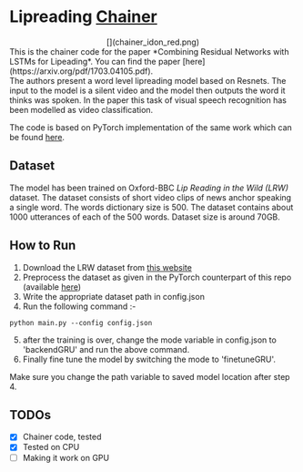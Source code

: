 # Lipreading [Chainer](chainer_idon_red.png)
<center>[](chainer_idon_red.png)</center>
This is the chainer code for the paper *Combining Residual Networks with LSTMs for Lipeading*. You can find the paper [here](https://arxiv.org/pdf/1703.04105.pdf).<br>
The authors present a word level lipreading model based on Resnets. The input to the model is a silent video and the model then outputs the word it thinks was spoken. In the paper this task of visual speech recognition has been modelled as video classification.

The code is based on PyTorch implementation of the same work which can be found [here](https://github.com/mpc001/end-to-end-Lipreading).
## Dataset 
The model has been trained on Oxford-BBC *Lip Reading in the Wild (LRW)* dataset. The dataset consists of short video clips of news anchor speaking a single word. The words dictionary size is 500. The dataset contains about 1000 utterances of each of the 500 words. Dataset size is around 70GB.
## How to Run
1. Download the LRW dataset from [this website](http://www.robots.ox.ac.uk/~vgg/data/lip_reading/lrw1.html)
2. Preprocess the dataset as given in the PyTorch counterpart of this repo (available [here](https://gist.github.com/shaform/7cdba07f2bb17a9f72697253732a1f1c))
3. Write the appropriate dataset path in config.json
4. Run the following command :-
```
python main.py --config config.json
```
5. after the training is over, change the mode variable in config.json to 'backendGRU' and run the above command.
6. Finally fine tune the model by switching the mode to 'finetuneGRU'.

Make sure you change the path variable to saved model location after step 4.
## TODOs
- [x] Chainer code, tested
- [x] Tested on CPU
- [ ] Making it work on GPU 
